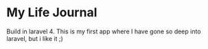 My Life Journal
===============
Build in laravel 4. This is my first app where I have gone so deep into laravel, but i like it ;)
